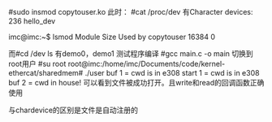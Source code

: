 #sudo insmod copytouser.ko 
此时：
#cat /proc/dev 
有Character devices:
236 hello_dev

imc@imc:~$ lsmod
Module                  Size  Used by
copytouser             16384  0

而#cd /dev
ls 
有demo0，demo1
测试程序编译
#gcc main.c -o main
切换到root用户
#su root
root@imc:/home/imc/Documents/code/kernel-ethercat/sharedmem# ./user 
buf 1 = cwd is in e308
start 1 = cwd is in e308
buf 2 = cwd in house!
可以看到文件被成功打开。且write和read的回调函数正确使用

与chardevice的区别是文件是自动注册的